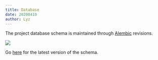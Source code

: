```yaml
---
title: Database
date: 20200410
author: Lyz
---
```


The project database schema is maintained through
[Alembic](https://lyz-code.github.io/blue-book/coding/python/alembic/)
revisions.

![](../../images/schema.png)

Go [here]() for the latest version of the schema.


